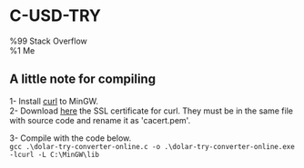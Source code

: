 # C-USD-TRY
%99 Stack Overflow  
%1  Me  

## A little note for compiling  
1-  Install [curl](https://curl.se/windows/) to MinGW.  
2-  Download [here](https://curl.haxx.se/docs/sslcerts.html) the SSL certificate for curl. They must be in the same file with source code and rename it as 'cacert.pem'.

3-  Compile with the code below.  
    ```
      gcc .\dolar-try-converter-online.c -o .\dolar-try-converter-online.exe -lcurl -L C:\MinGW\lib
    ```
